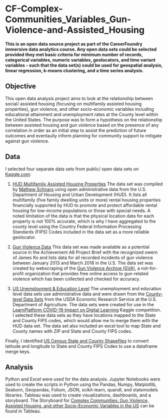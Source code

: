 # CF-Complex-Communities_Variables_Gun-Violence-and-Assisted_Housing
__This is an open data source project as part of the CareerFoundry immersive data analytics course. Any open data sets could be selected provided they met basic criteria for minimum number of records, categorical variables, numeric variables, geolocators, and time variant variables - such that the data set(s) could be used for geospatial analysis, linear regression, k-means clustering, and a time series analysis.__  

## Objective
This open data analysis project aims to look at the relationship between social/ assisted housing (focusing on multifamily assisted housing properties), gun violence, and other socio-economic variables including educational attainment and unemployment rates at the County level within the United States. The purpose was to form a hypothesis on the relationship between assisted housing and gun violence based on the presence of any correlation in order as an initial step to assist the prediction of future outcomes and eventaully inform planning for community support to mitigate against gun violence.

## Data
I selected four separate data sets from public/ open data sets on [Kaggle.com](https://www.kaggle.com/):

1. [HUD Multifamily Assisted Housing Properties](https://www.kaggle.com/datasets/thedevastator/hud-multifamily-housing-assisted-properties-data)
The data set was compiled by [Mathew Schnars](https://data.world/mschnars) using open administrative data from the U.S. Department of Housing and Urban Development (HUD). It lists all multifamily (five family dwelling units or more) rental housing properties financially supported by HUD to promote and protect affordable rental housing for low-income populations or those with special needs. A noted limitation of the data is that the physical location data for each property is not 100% accurate, which is why I have aggregated to the county level using the Country Federal Information Processing Standards (FIPS) Codes included in the data set as a more reliable geolocator.

2. [Gun Violence Data](https://www.kaggle.com/datasets/jameslko/gun-violence-data)
This data set was made available as a potential source in the Achievement A6 Project Brief with the recognized owern of James Ko and lists data for all recorded incidents of gun violence between January 2013 and March 2018 in the U.S. The data set was created by webscraping of the [Gun Violence Archive (GVA)](http://gunviolencearchive.org/), a not-for-profit organization that provides free online access to gun-related violence which has been collected and checked for accuracy.

3. [US Unemployment & Education Level](https://www.kaggle.com/datasets/valbauman/student-engagement-online-learning-supplement)
The unemployment and education level data sets use administrative data and were drawn from the [County-level Data Sets](https://www.ers.usda.gov/data-products/county-level-data-sets/) from the USDA Economic Research Service at the U.S. Department of Agriculture. The data sets were created for use in the [LearnPlatform COVID-19 Impact on Digital Learning](https://www.kaggle.com/c/learnplatform-covid19-impact-on-digital-learning) Kaggle competition. I selected these data sets as they have locations mapped to the State and County FIPS codes, which would allow me to merge them with the HUD data set. The data set also included an excel tool to map State and County names with ZIP and State and County FIPS codes.

Finally, I identified [US Census State and County Shapefiles](https://www.census.gov/geographies/mapping-files/time-series/geo/carto-boundary-file.html) to convert latitude and longitude to State and County FIPS Codes to use a dataframe merge keys.

## Analysis
Python and Excel were used for the data analysis. Jupyter Notebooks were used to create the scripts in Python using the Pandas, Numpy, Matplotlib, Seaborn, Geopandas, Folium, JSON, scikit-learn, quandl, and statsmodels libraries. Tableau was used to create visualizations, dashboards, and a storyboard. The Storyboard for [Complex Communities: Gun Violence, Assisted Housing, and other Socio-Economic Variables in the US](https://public.tableau.com/app/profile/bruce.hicklinf/viz/GunViolenceAssistedHousingOtherSocio-EconomicVariables/GunViolenceSocialHousing) can be found in Tableau.
